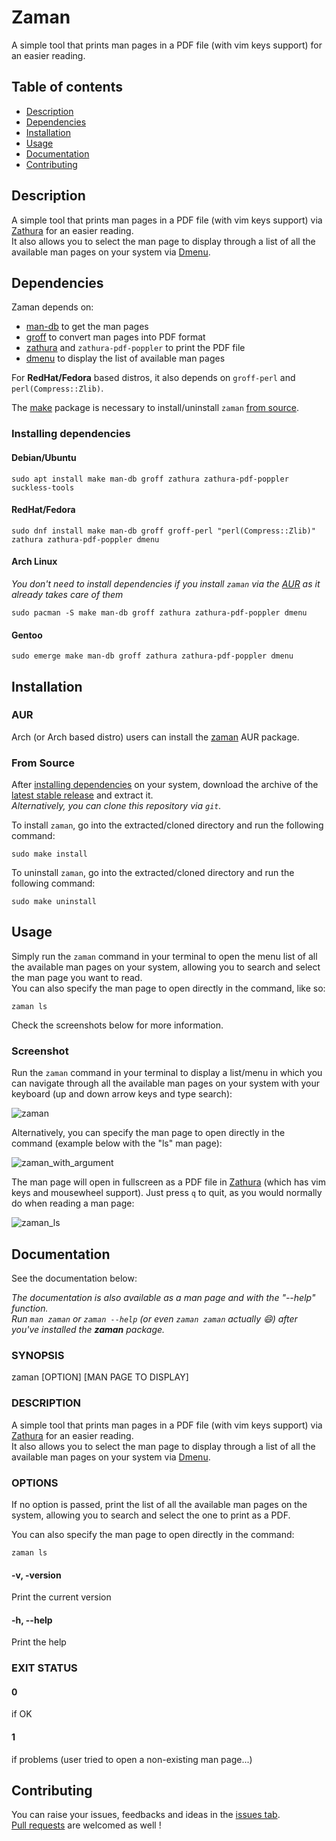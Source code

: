 # Zaman

A simple tool that prints man pages in a PDF file (with vim keys support) for an easier reading.

## Table of contents
* [Description](#description)
* [Dependencies](#dependencies)
* [Installation](#installation)
* [Usage](#usage)
* [Documentation](#documentation)
* [Contributing](#contributing)

## Description

A simple tool that prints man pages in a PDF file (with vim keys support) via [Zathura](https://pwmt.org/projects/zathura/) for an easier reading.  
It also allows you to select the man page to display through a list of all the available man pages on your system via [Dmenu](https://tools.suckless.org/dmenu/).

## Dependencies

Zaman depends on:
- [man-db](http://man-db.nongnu.org/) to get the man pages
- [groff](https://www.gnu.org/software/groff/) to convert man pages into PDF format
- [zathura](https://pwmt.org/projects/zathura/) and `zathura-pdf-poppler` to print the PDF file 
- [dmenu](https://tools.suckless.org/dmenu/) to display the list of available man pages   
  
For **RedHat/Fedora** based distros, it also depends on `groff-perl` and `perl(Compress::Zlib)`.  
  
The [make](https://www.gnu.org/software/make/) package is necessary to install/uninstall `zaman` [from source](#from-source).

### Installing dependencies

#### Debian/Ubuntu

```
sudo apt install make man-db groff zathura zathura-pdf-poppler suckless-tools
```

#### RedHat/Fedora

```
sudo dnf install make man-db groff groff-perl "perl(Compress::Zlib)" zathura zathura-pdf-poppler dmenu
```

#### Arch Linux

*You don't need to install dependencies if you install `zaman` via the [AUR](#aur) as it already takes care of them*

```
sudo pacman -S make man-db groff zathura zathura-pdf-poppler dmenu
```

#### Gentoo

```
sudo emerge make man-db groff zathura zathura-pdf-poppler dmenu
```

## Installation

### AUR

Arch (or Arch based distro) users can install the [zaman](https://aur.archlinux.org/packages/zaman "zaman AUR package") AUR package.

### From Source

After [installing dependencies](#installing-dependencies) on your system, download the archive of the [latest stable release](https://github.com/Antiz96/zaman/releases/latest) and extract it.  
*Alternatively, you can clone this repository via `git`.*  
  
To install `zaman`, go into the extracted/cloned directory and run the following command:
```
sudo make install
```
   
To uninstall `zaman`, go into the extracted/cloned directory and run the following command:  
```
sudo make uninstall
```

## Usage

Simply run the `zaman` command in your terminal to open the menu list of all the available man pages on your system, allowing you to search and select the man page you want to read.  
You can also specify the man page to open directly in the command, like so:  
```
zaman ls
```
  
Check the screenshots below for more information.

### Screenshot

Run the `zaman` command in your terminal to display a list/menu in which you can navigate through all the available man pages on your system with your keyboard (up and down arrow keys and type search):    

![zaman](https://user-images.githubusercontent.com/53110319/183697489-cd2b8c1e-334c-42f3-be8d-2c0b4a7e002c.png)

Alternatively, you can specify the man page to open directly in the command (example below with the "ls" man page):  

![zaman_with_argument](https://user-images.githubusercontent.com/53110319/183697495-25951c0d-fc93-4606-a9bf-712739272460.png)

The man page will open in fullscreen as a PDF file in [Zathura](https://pwmt.org/projects/zathura/) (which has vim keys and mousewheel support). Just press `q` to quit, as you would normally do when reading a man page:  

![zaman_ls](https://user-images.githubusercontent.com/53110319/183697494-2c268494-64cd-414f-a942-cac7a87580ba.png)

## Documentation

See the documentation below:

*The documentation is also available as a man page and with the "--help" function.*  
*Run `man zaman` or `zaman --help` (or even `zaman zaman` actually :smile:) after you've installed the **zaman** package.*  
    
### SYNOPSIS

zaman [OPTION] [MAN PAGE TO DISPLAY]

### DESCRIPTION

A simple tool that prints man pages in a PDF file (with vim keys support) via [Zathura](https://pwmt.org/projects/zathura/) for an easier reading.  
It also allows you to select the man page to display through a list of all the available man pages on your system via [Dmenu](https://tools.suckless.org/dmenu/).

### OPTIONS

If no option is passed, print the list of all the available man pages on the system, allowing you to search and select the one to print as a PDF.  
  
You can also specify the man page to open directly in the command:
```
zaman ls
```

#### -v, -version

Print the current version

#### -h, --help

Print the help

### EXIT STATUS

#### 0

if OK

#### 1

if problems (user tried to open a non-existing man page...)

## Contributing

You can raise your issues, feedbacks and ideas in the [issues tab](https://github.com/Antiz96/zaman/issues).  
[Pull requests](https://github.com/Antiz96/zaman/pulls) are welcomed as well !
